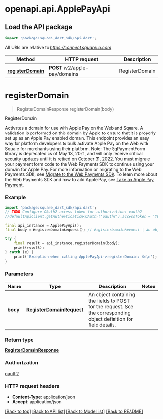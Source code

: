 # openapi.api.ApplePayApi

## Load the API package
```dart
import 'package:square_dart_sdk/api.dart';
```

All URIs are relative to *https://connect.squareup.com*

Method | HTTP request | Description
------------- | ------------- | -------------
[**registerDomain**](ApplePayApi.md#registerdomain) | **POST** /v2/apple-pay/domains | RegisterDomain


# **registerDomain**
> RegisterDomainResponse registerDomain(body)

RegisterDomain

Activates a domain for use with Apple Pay on the Web and Square. A validation is performed on this domain by Apple to ensure that it is properly set up as an Apple Pay enabled domain.  This endpoint provides an easy way for platform developers to bulk activate Apple Pay on the Web with Square for merchants using their platform.  Note: The SqPaymentForm library is deprecated as of May 13, 2021, and will only receive critical security updates until it is retired on October 31, 2022. You must migrate your payment form code to the Web Payments SDK to continue using your domain for Apple Pay. For more information on migrating to the Web Payments SDK, see [Migrate to the Web Payments SDK](https://developer.squareup.com/docs/web-payments/migrate).  To learn more about the Web Payments SDK and how to add Apple Pay, see [Take an Apple Pay Payment](https://developer.squareup.com/docs/web-payments/apple-pay).

### Example
```dart
import 'package:square_dart_sdk/api.dart';
// TODO Configure OAuth2 access token for authorization: oauth2
//defaultApiClient.getAuthentication<OAuth>('oauth2').accessToken = 'YOUR_ACCESS_TOKEN';

final api_instance = ApplePayApi();
final body = RegisterDomainRequest(); // RegisterDomainRequest | An object containing the fields to POST for the request.  See the corresponding object definition for field details.

try {
    final result = api_instance.registerDomain(body);
    print(result);
} catch (e) {
    print('Exception when calling ApplePayApi->registerDomain: $e\n');
}
```

### Parameters

Name | Type | Description  | Notes
------------- | ------------- | ------------- | -------------
 **body** | [**RegisterDomainRequest**](RegisterDomainRequest.md)| An object containing the fields to POST for the request.  See the corresponding object definition for field details. | 

### Return type

[**RegisterDomainResponse**](RegisterDomainResponse.md)

### Authorization

[oauth2](../README.md#oauth2)

### HTTP request headers

 - **Content-Type**: application/json
 - **Accept**: application/json

[[Back to top]](#) [[Back to API list]](../README.md#documentation-for-api-endpoints) [[Back to Model list]](../README.md#documentation-for-models) [[Back to README]](../README.md)

